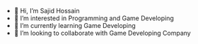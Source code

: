 - 👋 Hi, I’m Sajid Hossain
- 👀 I’m interested in Programming and Game Developing
- 🌱 I’m currently learning Game Developing
- 💞️ I’m looking to collaborate with Game Developing Company
